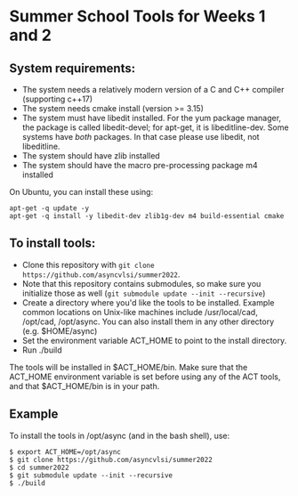 # Summer School Tools for Weeks 1 and 2

## System requirements:

   * The system needs a relatively modern version of a C and C++ compiler (supporting c++17)
   * The system needs cmake install (version >= 3.15)
   * The system must have libedit installed. For the yum package manager, the
     package is called libedit-devel; for apt-get, it is libeditline-dev. Some
     systems have *both* packages. In that case please use libedit, not libeditline.
   * The system should have zlib installed
   * The system should have the macro pre-processing package m4 installed

On Ubuntu, you can install these using:
```
apt-get -q update -y
apt-get -q install -y libedit-dev zlib1g-dev m4 build-essential cmake
```

## To install tools:
 
  * Clone this repository with `git clone https://github.com/asyncvlsi/summer2022`. 
  * Note that this repository contains submodules, so make sure you initialize those as well (`git submodule update --init --recursive`)
   * Create a directory where you'd like the tools to be installed. Example
     common locations on Unix-like machines include /usr/local/cad, /opt/cad, /opt/async. You can also install them in any other directory (e.g. $HOME/async)
   * Set the environment variable ACT_HOME to point to the install directory.
   * Run ./build

The tools will be installed in $ACT_HOME/bin. 
Make sure that the ACT_HOME environment variable is set before using any of the ACT tools, and that $ACT_HOME/bin is in your path.

## Example

To install the tools in /opt/async (and in the bash shell), use:
```
$ export ACT_HOME=/opt/async
$ git clone https://github.com/asyncvlsi/summer2022
$ cd summer2022
$ git submodule update --init --recursive
$ ./build
```
